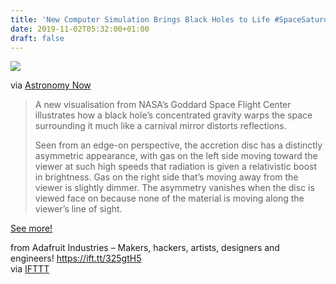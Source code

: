 ```yaml
---
title: 'New Computer Simulation Brings Black Holes to Life #SpaceSaturday'
date: 2019-11-02T05:32:00+01:00
draft: false
---
```


![](https://cdn-blog.adafruit.com/uploads/2019/10/092619_hole_labels-600x337.jpg)

via [Astronomy Now](https://astronomynow.com/2019/09/26/new-computer-simulation-brings-black-holes-to-life/)

> A new visualisation from NASA’s Goddard Space Flight Center illustrates how a black hole’s concentrated gravity warps the space surrounding it much like a carnival mirror distorts reflections.
> 
> Seen from an edge-on perspective, the accretion disc has a distinctly asymmetric appearance, with gas on the left side moving toward the viewer at such high speeds that radiation is given a relativistic boost in brightness. Gas on the right side that’s moving away from the viewer is slightly dimmer. The asymmetry vanishes when the disc is viewed face on because none of the material is moving along the viewer’s line of sight.

[See more!](https://astronomynow.com/2019/09/26/new-computer-simulation-brings-black-holes-to-life/)

  
  
from Adafruit Industries – Makers, hackers, artists, designers and engineers! https://ift.tt/325gtH5  
via [IFTTT](https://ifttt.com/?ref=da&site=blogger)